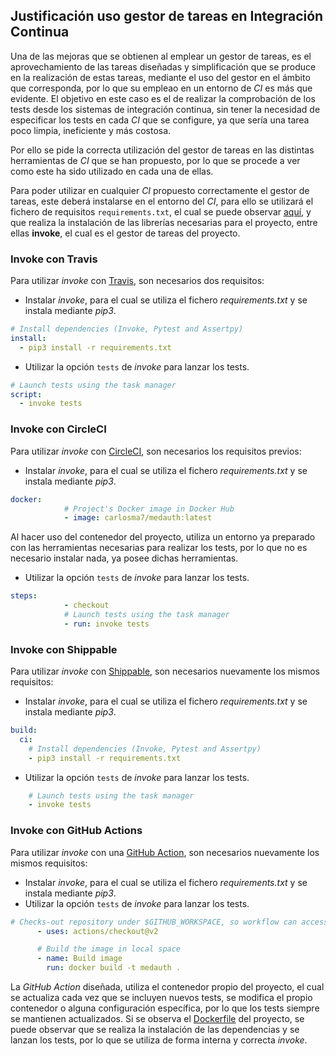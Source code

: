 ## Justificación uso gestor de tareas en Integración Continua

Una de las mejoras que se obtienen al emplear un gestor de tareas, es el aprovechamiento de las tareas diseñadas y simplificación que se produce en la realización de estas tareas, mediante el uso del gestor en el ámbito que corresponda, por lo que su empleao en un entorno de *CI* es más que evidente. El objetivo en este caso es el de realizar la comprobación de los tests desde los sistemas de integración continua, sin tener la necesidad de especificar los tests en cada *CI* que se configure, ya que sería una tarea poco limpia, ineficiente y más costosa.

Por ello se pide la correcta utilización del gestor de tareas en las distintas herramientas de *CI* que se han propuesto, por lo que se procede a ver como este ha sido utilizado en cada una de ellas.

Para poder utilizar en cualquier *CI* propuesto correctamente el gestor de tareas, este deberá instalarse en el entorno del *CI*, para ello se utilizará el fichero de requisitos ```requirements.txt```, el cual se puede observar [aquí](https://github.com/Carlosma7/MedAuth/blob/main/requirements.txt), y que realiza la instalación de las librerías necesarias para el proyecto, entre ellas **invoke**, el cual es el gestor de tareas del proyecto.

### Invoke con Travis

Para utilizar *invoke* con [Travis](https://github.com/Carlosma7/MedAuth/blob/main/.travis.yml), son necesarios dos requisitos:

* Instalar *invoke*, para el cual se utiliza el fichero *requirements.txt* y se instala mediante *pip3*.

```yaml
# Install dependencies (Invoke, Pytest and Assertpy)
install:
  - pip3 install -r requirements.txt
```

* Utilizar la opción ```tests``` de *invoke* para lanzar los tests.

```yaml
# Launch tests using the task manager
script:
  - invoke tests
```

### Invoke con CircleCI

Para utilizar *invoke* con [CircleCI](https://github.com/Carlosma7/MedAuth/blob/main/.circleci/config.yml), son necesarios los requisitos previos:

* Instalar *invoke*, para el cual se utiliza el fichero *requirements.txt* y se instala mediante *pip3*.

```yaml
docker:
            # Project's Docker image in Docker Hub
            - image: carlosma7/medauth:latest
```

Al hacer uso del contenedor del proyecto, utiliza un entorno ya preparado con las herramientas necesarias para realizar los tests, por lo que no es necesario instalar nada, ya posee dichas herramientas.

* Utilizar la opción ```tests``` de *invoke* para lanzar los tests.

```yaml
steps:
            - checkout
            # Launch tests using the task manager
            - run: invoke tests
```

### Invoke con Shippable

Para utilizar *invoke* con [Shippable](https://github.com/Carlosma7/MedAuth/blob/main/shippable.yml), son necesarios nuevamente los mismos requisitos:

* Instalar *invoke*, para el cual se utiliza el fichero *requirements.txt* y se instala mediante *pip3*.

```yaml
build:
  ci:
    # Install dependencies (Invoke, Pytest and Assertpy)
    - pip3 install -r requirements.txt
```

* Utilizar la opción ```tests``` de *invoke* para lanzar los tests.

```yaml
	# Launch tests using the task manager
    - invoke tests
```

### Invoke con GitHub Actions

Para utilizar *invoke* con una [GitHub Action](https://github.com/Carlosma7/MedAuth/blob/main/.github/workflows/github_actions_CI.yml), son necesarios nuevamente los mismos requisitos:

* Instalar *invoke*, para el cual se utiliza el fichero *requirements.txt* y se instala mediante *pip3*.
* Utilizar la opción ```tests``` de *invoke* para lanzar los tests.

```yaml
# Checks-out repository under $GITHUB_WORKSPACE, so workflow can access it
      - uses: actions/checkout@v2

      # Build the image in local space
      - name: Build image
        run: docker build -t medauth .
```

La *GitHub Action* diseñada, utiliza el contenedor propio del proyecto, el cual se actualiza cada vez que se incluyen nuevos tests, se modifica el propio contenedor o alguna configuración específica, por lo que los tests siempre se mantienen actualizados. Si se observa el [Dockerfile](https://github.com/Carlosma7/MedAuth/blob/main/Dockerfile) del proyecto, se puede observar que se realiza la instalación de las dependencias y se lanzan los tests, por lo que se utiliza de forma interna y correcta *invoke*.
